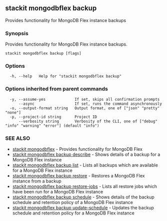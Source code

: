 ## stackit mongodbflex backup

Provides functionality for MongoDB Flex instance backups

### Synopsis

Provides functionality for MongoDB Flex instance backups.

```
stackit mongodbflex backup [flags]
```

### Options

```
  -h, --help   Help for "stackit mongodbflex backup"
```

### Options inherited from parent commands

```
  -y, --assume-yes             If set, skips all confirmation prompts
      --async                  If set, runs the command asynchronously
  -o, --output-format string   Output format, one of ["json" "pretty" "none"]
  -p, --project-id string      Project ID
      --verbosity string       Verbosity of the CLI, one of ["debug" "info" "warning" "error"] (default "info")
```

### SEE ALSO

* [stackit mongodbflex](./stackit_mongodbflex.md)	 - Provides functionality for MongoDB Flex
* [stackit mongodbflex backup describe](./stackit_mongodbflex_backup_describe.md)	 - Shows details of a backup for a MongoDB Flex instance
* [stackit mongodbflex backup list](./stackit_mongodbflex_backup_list.md)	 - Lists all backups which are available for a MongoDB Flex instance
* [stackit mongodbflex backup restore](./stackit_mongodbflex_backup_restore.md)	 - Restores a MongoDB Flex instance from a backup
* [stackit mongodbflex backup restore-jobs](./stackit_mongodbflex_backup_restore-jobs.md)	 - Lists all restore jobs which have been run for a MongoDB Flex instance
* [stackit mongodbflex backup schedule](./stackit_mongodbflex_backup_schedule.md)	 - Shows details of the backup schedule and retention policy of a MongoDB Flex instance
* [stackit mongodbflex backup update-schedule](./stackit_mongodbflex_backup_update-schedule.md)	 - Updates the backup schedule and retention policy for a MongoDB Flex instance

